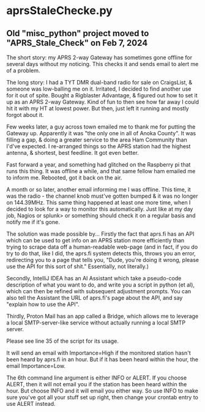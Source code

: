 # aprsStaleChecke.py
## Old "misc_python" project moved to "APRS_Stale_Check" on Feb 7, 2024
The short story: my APRS 2-way Gateway has sometimes gone offline for several days without my noticing. This checks it
and sends email to alert me of a problem.

The long story: I had a TYT DMR dual-band radio for sale on CraigsList, & someone was low-balling me on it. Irritated,
I decided to find another use for it out of spite. Bought a Rigblaster Advantage, & figured out how to set it up as an
APRS 2-way Gateway. Kind of fun to then see how far away I could hit it with my HT at lowest power. But then, just left
it running and mostly forgot about it.

Few weeks later, a guy across town emailed me to thank me for putting the Gateway up. Apparently it was "the only one
in all of Anoka County". It was filling a gap, & doing a greater service to the area Ham Community than I'd've expected.
I re-arranged things so the APRS station had the highest antenna, & shortest, best feedline. It got even better.

Fast forward a year, and something had glitched on the Raspberry pi that runs this thing. It was offline a while, and
that same fellow ham emailed me to inform me. Rebooted, got it back on the air.

A month or so later, another email informing me I was offline. This time, it was the radio - the channel knob must've
gotten bumped & it was no longer on 144.39MHz. This same thing happened at least one more time, when I decided to look
for a way to monitor this automatically. Just like at my day job, Nagios or splunk> or something should check it on a
regular basis and notify me if it's gone.

The solution was made possible by...
Firstly the fact that aprs.fi has an API which can be used to get info on an APRS station more efficiently than trying 
to scrape data off a human-readable web-page (and in fact, if you do try to do that, like I did, the aprs.fi system
detects this, throws you an error, redirecting you to a page that tells you, "Dude, you're doing it wrong, please use
the API for this sort of shit." Essentially, not literally.)

Secondly, IntelliJ IDEA has an AI Assistant which take a pseudo-code description of what you want to do, and write you
a script in python (et al), which can then be refined with subsequent adjustment prompts. You can also tell the
Assistant the URL of aprs.fi's page about the API, and say "explain how to use the API".

Thirdly, Proton Mail has an app called a Bridge, which allows me to leverage a local SMTP-server-like service without
actually running a local SMTP server.

Please see line 35 of the script for its usage.

It will send an email with Importance=High if the monitored station hasn't been heard by aprs.fi in an hour. But if it
has been heard within the hour, the email Importance=Low.

The 6th command line argument is either INFO or ALERT. If you choose ALERT, then it will not email you if the station 
has been heard within the hour. But choose INFO and it will email you either way. So use INFO to make sure you've got
all your stuff set up right, then change your crontab entry to use ALERT instead.
